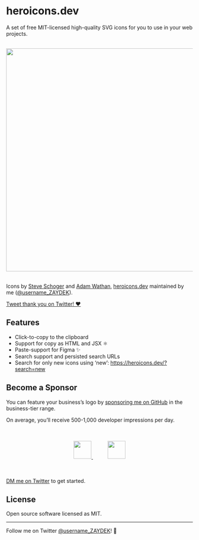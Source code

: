 # heroicons.dev

A set of free MIT-licensed high-quality SVG icons for you to use in your web projects.

<br>
<div align="center">
	<img src="https://heroicons.dev/social.png" width="600">
</div>
<br>

Icons by [Steve Schoger](https://twitter.com/steveschoger) and [Adam Wathan](https://twitter.com/adamwathan), [heroicons.dev](https://heroicons.dev) maintained by me ([@username_ZAYDEK](https://twitter.com/username_ZAYDEK)).

[Tweet thank you on Twitter! ❤️](https://twitter.com/intent/tweet?text=Thanks%20@steveschoger,%20@adamwathan,%20and%20@username_ZAYDEK%20for%20Heroicons!%20%F0%9F%A4%A9&url=https://heroicons.dev)

## Features

- Click-to-copy to the clipboard
- Support for copy as HTML and JSX ⚛️
- Paste-support for Figma ✨
- Search support and persisted search URLs
- Search for only new icons using ‘new’: https://heroicons.dev/?search=new

## Become a Sponsor

You can feature your business’s logo by [sponsoring me on GitHub](https://github.com/sponsors/codex-zaydek) in the business-tier range.

On average, you’ll receive 500-1,000 developer impressions per day.

<!--

Your logo will be featured front-and-center and linked to your homepage or a GitHub repository.

<br>
<div align="center">
	<img src="https://i.ibb.co/B41v6kS/Screen-Shot-2020-08-16-at-6-13-38-PM.png" width="600">
</div>
<br>

-->

<br>
<br>
<div align="center">
  <a href="https://github.com/qawolf/qawolf">
		<img src="https://i.ibb.co/kKQh4Lj/QA-Wolf.png" height="48">
	</a>
	&nbsp;&nbsp;&nbsp;&nbsp;
	&nbsp;&nbsp;&nbsp;&nbsp;
	<a href="https://github.com/codex-src/codex-wysiwyg">
		<img src="https://i.ibb.co/4FWChmd/Codex.png" height="48">
	</a>
</div>
<br>
<br>

[DM me on Twitter](https://twitter.com/messages/compose?recipient_id=899350210064687105) to get started.

<!--

## Disable Ads

You can disable ads by [sponsoring me on GitHub](https://github.com/sponsors/codex-zaydek) in the individual-tier range.

Once you become a sponsor, I’ll add you to the source code so you may disable ads with your GitHub username. If you just sponsored me, allow me up to a day to update the site. 😊

Once I’ve added you to the site, click ‘Are you a GitHub Sponsor? Click here.’ and enter your GitHub username. On refresh, ad scripts will be invalidated for you. 🤗

-->

<!--

## Links

- [Open in GitHub](https://github.com/tailwindlabs/heroicons/)
- [Open in Figma](https://www.figma.com/file/vfjBXrSSOCgmVEX5fdvV4L)
- [Tweet thank you on Twitter!](https://twitter.com/intent/tweet?text=Thanks%20@steveschoger,%20@adamwathan,%20and%20@username_ZAYDEK%20for%20Heroicons!%20%F0%9F%A4%A9&url=https://heroicons.dev)
- [Sponsor **@codex-zaydek**!](https://github.com/sponsors/codex-zaydek)

-->

## License

Open source software licensed as MIT.

---

Follow me on Twitter [@username_ZAYDEK](https://twitter.com/username_ZAYDEK)! 🖖
